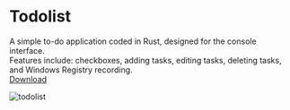 # Todolist
A simple to-do application coded in Rust, designed for the console interface.\
Features include: checkboxes, adding tasks, editing tasks, deleting tasks, and Windows Registry recording.\
[Download](https://github.com/ebubekirgungor/todolist-rust/releases/download/v1.0/todolist.exe)


![todolist](https://github.com/ebubekirgungor/todolist-rust/assets/115069398/6f7a7e1c-7d90-4950-9b93-4a32f0629fbf)
